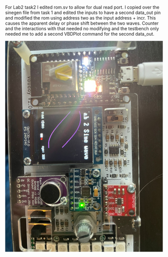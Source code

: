 For Lab2 task2 I edited rom.sv to allow for dual read port. I copied over the sinegen file from task 1 and edited the inputs to have a second data_out pin and modified the rom using address two as the input address + incr. This causes the apparent delay or phase shift between the two waves. Counter and the interactions with that needed no modifying and the testbench only needed me to add a second VBDPlot command for the second data_out.
<p align="center"> <img src="images/Lab 2 task 2 evidence.jpg" /> </p>
